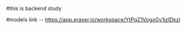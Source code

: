 #this is backend study

#models link  -- https://app.eraser.io/workspace/YtPqZ1VogxGy1jzIDkzj

<!-- for %i in (index.js app.js constants.js) do echo. > %i   -->